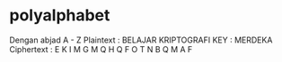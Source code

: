 # polyalphabet

Dengan abjad A - Z
Plaintext  : BELAJAR KRIPTOGRAFI
KEY        : MERDEKA
Ciphertext  : E K I M G M Q H Q F O T N B Q M A F
